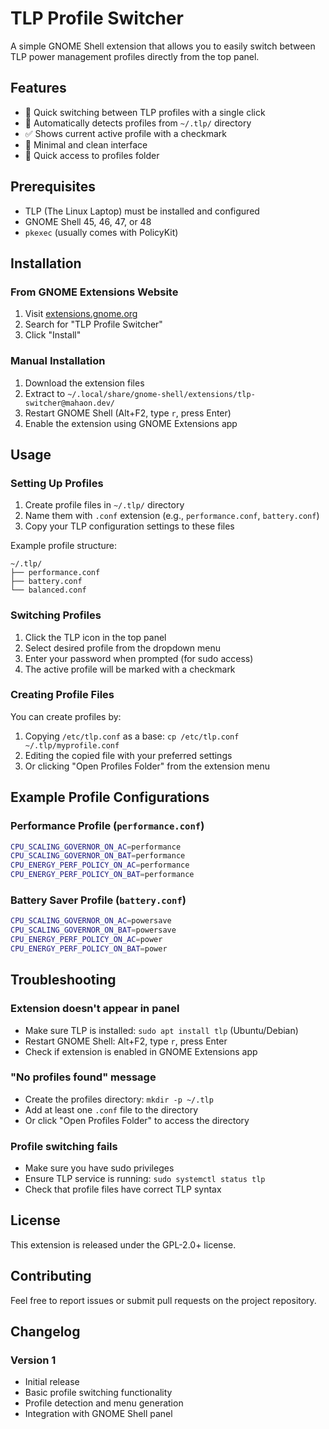 # TLP Profile Switcher

A simple GNOME Shell extension that allows you to easily switch between TLP power management profiles directly from the top panel.

## Features

- 🔋 Quick switching between TLP profiles with a single click
- 📁 Automatically detects profiles from `~/.tlp/` directory
- ✅ Shows current active profile with a checkmark
- 🎯 Minimal and clean interface
- 📂 Quick access to profiles folder

## Prerequisites

- TLP (The Linux Laptop) must be installed and configured
- GNOME Shell 45, 46, 47, or 48
- `pkexec` (usually comes with PolicyKit)

## Installation

### From GNOME Extensions Website
1. Visit [extensions.gnome.org](https://extensions.gnome.org)
2. Search for "TLP Profile Switcher"
3. Click "Install"

### Manual Installation
1. Download the extension files
2. Extract to `~/.local/share/gnome-shell/extensions/tlp-switcher@mahaon.dev/`
3. Restart GNOME Shell (Alt+F2, type `r`, press Enter)
4. Enable the extension using GNOME Extensions app

## Usage

### Setting Up Profiles
1. Create profile files in `~/.tlp/` directory
2. Name them with `.conf` extension (e.g., `performance.conf`, `battery.conf`)
3. Copy your TLP configuration settings to these files

Example profile structure:
```
~/.tlp/
├── performance.conf
├── battery.conf
└── balanced.conf
```

### Switching Profiles
1. Click the TLP icon in the top panel
2. Select desired profile from the dropdown menu
3. Enter your password when prompted (for sudo access)
4. The active profile will be marked with a checkmark

### Creating Profile Files
You can create profiles by:
1. Copying `/etc/tlp.conf` as a base: `cp /etc/tlp.conf ~/.tlp/myprofile.conf`
2. Editing the copied file with your preferred settings
3. Or clicking "Open Profiles Folder" from the extension menu

## Example Profile Configurations

### Performance Profile (`performance.conf`)
```bash
CPU_SCALING_GOVERNOR_ON_AC=performance
CPU_SCALING_GOVERNOR_ON_BAT=performance
CPU_ENERGY_PERF_POLICY_ON_AC=performance
CPU_ENERGY_PERF_POLICY_ON_BAT=performance
```

### Battery Saver Profile (`battery.conf`)
```bash
CPU_SCALING_GOVERNOR_ON_AC=powersave
CPU_SCALING_GOVERNOR_ON_BAT=powersave
CPU_ENERGY_PERF_POLICY_ON_AC=power
CPU_ENERGY_PERF_POLICY_ON_BAT=power
```

## Troubleshooting

### Extension doesn't appear in panel
- Make sure TLP is installed: `sudo apt install tlp` (Ubuntu/Debian)
- Restart GNOME Shell: Alt+F2, type `r`, press Enter
- Check if extension is enabled in GNOME Extensions app

### "No profiles found" message
- Create the profiles directory: `mkdir -p ~/.tlp`
- Add at least one `.conf` file to the directory
- Or click "Open Profiles Folder" to access the directory

### Profile switching fails
- Make sure you have sudo privileges
- Ensure TLP service is running: `sudo systemctl status tlp`
- Check that profile files have correct TLP syntax

## License

This extension is released under the GPL-2.0+ license.

## Contributing

Feel free to report issues or submit pull requests on the project repository.

## Changelog

### Version 1
- Initial release
- Basic profile switching functionality
- Profile detection and menu generation
- Integration with GNOME Shell panel